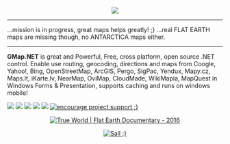 <p align="center">
  <img src="../master/Img/logo99.png" />
</p>

***
...mission is in progress, great maps helps greatly! ;} ...real FLAT EARTH maps are missing though, no ANTARCTICA maps either.
***
**GMap.NET** is great and Powerful, Free, cross platform, open
source .NET control. Enable use routing, geocoding, directions and
maps from Coogle, Yahoo!, Bing, OpenStreetMap, ArcGIS, Pergo,
SigPac, Yendux, Mapy.cz, Maps.lt, iKarte.lv, NearMap, OviMap,
CloudMade, WikiMapia, MapQuest in Windows Forms & Presentation,
supports caching and runs on windows mobile!

![](../master/Img/demo.png)
![](../master/Img/yahoomap_f_small.png) ![](../master/Img/openstreetmaps_small.png) ![](../master/Img/gmap_mobile_small.png) ![](../master/Img/softpedia_free_award_f.gif)
<a href="https://www.paypal.com/cgi-bin/webscr?cmd=_donations&business=email%40radioman%2elt&lc=LT&item_name=GMap%2eNET%20%2d%20Great%20Maps%20for%20Windows%20Forms%20%26%20Presentation&currency_code=USD&bn=PP%2dDonationsBF%3abtn_donateCC_LG%2egif%3aNonHosted" target="_blank"><img title="encourage project support ;}" src="../master/Img/btn_donateCC_LG.gif" /><a/>

<p align="center">
<a href="https://www.youtube.com/watch?v=debcXgOi0T0" target="_blank"><img title="True World | Flat Earth Documentary - 2016" src="../master/Img/red-pill.jpg" /><a/>
</p>

<p align="center">
<a href="https://thepiratebay.se/" target="_blank"><img title="Sail ;}" src="../master/Img/tpb-logo.gif" /></a>
</p>
